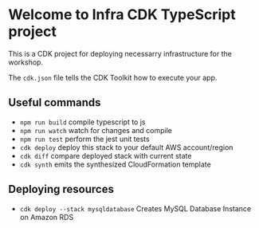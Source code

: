 # Welcome to Infra CDK TypeScript project

This is a CDK project for deploying necessarry infrastructure for the workshop.

The `cdk.json` file tells the CDK Toolkit how to execute your app.

## Useful commands

* `npm run build`   compile typescript to js
* `npm run watch`   watch for changes and compile
* `npm run test`    perform the jest unit tests
* `cdk deploy`      deploy this stack to your default AWS account/region
* `cdk diff`        compare deployed stack with current state
* `cdk synth`       emits the synthesized CloudFormation template

## Deploying resources

* `cdk deploy --stack mysqldatabase`       Creates MySQL Database Instance on Amazon RDS